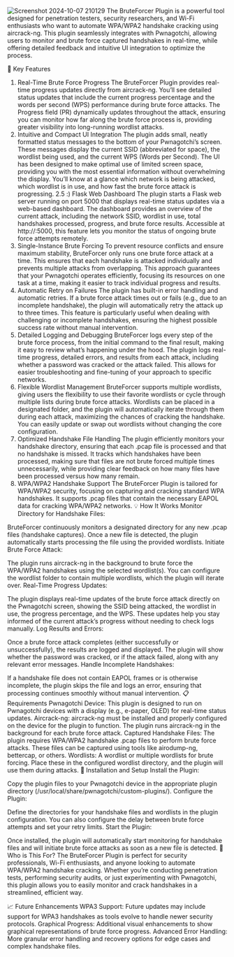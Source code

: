 ![Screenshot 2024-10-07 210129](https://github.com/user-attachments/assets/181039b1-a4d6-4a83-9796-369bf689b8c5)
The BruteForcer Plugin is a powerful tool designed for penetration testers, security researchers, and Wi-Fi enthusiasts who want to automate WPA/WPA2 handshake cracking using aircrack-ng. This plugin seamlessly integrates with Pwnagotchi, allowing users to monitor and brute force captured handshakes in real-time, while offering detailed feedback and intuitive UI integration to optimize the process.

🔑 Key Features
1. Real-Time Brute Force Progress
The BruteForcer Plugin provides real-time progress updates directly from aircrack-ng. You’ll see detailed status updates that include the current progress percentage and the words per second (WPS) performance during brute force attacks.
The Progress field (PR) dynamically updates throughout the attack, ensuring you can monitor how far along the brute force process is, providing greater visibility into long-running wordlist attacks.
2. Intuitive and Compact UI Integration
The plugin adds small, neatly formatted status messages to the bottom of your Pwnagotchi’s screen. These messages display the current SSID (abbreviated for space), the wordlist being used, and the current WPS (Words per Second).
The UI has been designed to make optimal use of limited screen space, providing you with the most essential information without overwhelming the display.
You’ll know at a glance which network is being attacked, which wordlist is in use, and how fast the brute force attack is progressing.
2.5 :) Flask Web Dashboard
The plugin starts a Flask web server running on port 5000 that displays real-time status updates via a web-based dashboard.
The dashboard provides an overview of the current attack, including the network SSID, wordlist in use, total handshakes processed, progress, and brute force results.
Accessible at http://<your-pwnagotchi-ip>:5000, this feature lets you monitor the status of ongoing brute force attempts remotely.
3. Single-Instance Brute Forcing
To prevent resource conflicts and ensure maximum stability, BruteForcer only runs one brute force attack at a time. This ensures that each handshake is attacked individually and prevents multiple attacks from overlapping.
This approach guarantees that your Pwnagotchi operates efficiently, focusing its resources on one task at a time, making it easier to track individual progress and results.
4. Automatic Retry on Failures
The plugin has built-in error handling and automatic retries. If a brute force attack times out or fails (e.g., due to an incomplete handshake), the plugin will automatically retry the attack up to three times.
This feature is particularly useful when dealing with challenging or incomplete handshakes, ensuring the highest possible success rate without manual intervention.
5. Detailed Logging and Debugging
BruteForcer logs every step of the brute force process, from the initial command to the final result, making it easy to review what’s happening under the hood.
The plugin logs real-time progress, detailed errors, and results from each attack, including whether a password was cracked or the attack failed. This allows for easier troubleshooting and fine-tuning of your approach to specific networks.
6. Flexible Wordlist Management
BruteForcer supports multiple wordlists, giving users the flexibility to use their favorite wordlists or cycle through multiple lists during brute force attacks.
Wordlists can be placed in a designated folder, and the plugin will automatically iterate through them during each attack, maximizing the chances of cracking the handshake.
You can easily update or swap out wordlists without changing the core configuration.
7. Optimized Handshake File Handling
The plugin efficiently monitors your handshake directory, ensuring that each .pcap file is processed and that no handshake is missed.
It tracks which handshakes have been processed, making sure that files are not brute forced multiple times unnecessarily, while providing clear feedback on how many files have been processed versus how many remain.
8. WPA/WPA2 Handshake Support
The BruteForcer Plugin is tailored for WPA/WPA2 security, focusing on capturing and cracking standard WPA handshakes. It supports .pcap files that contain the necessary EAPOL data for cracking WPA/WPA2 networks.
💡 How It Works
Monitor Directory for Handshake Files:

BruteForcer continuously monitors a designated directory for any new .pcap files (handshake captures). Once a new file is detected, the plugin automatically starts processing the file using the provided wordlists.
Initiate Brute Force Attack:

The plugin runs aircrack-ng in the background to brute force the WPA/WPA2 handshakes using the selected wordlist(s). You can configure the wordlist folder to contain multiple wordlists, which the plugin will iterate over.
Real-Time Progress Updates:

The plugin displays real-time updates of the brute force attack directly on the Pwnagotchi screen, showing the SSID being attacked, the wordlist in use, the progress percentage, and the WPS. These updates help you stay informed of the current attack’s progress without needing to check logs manually.
Log Results and Errors:

Once a brute force attack completes (either successfully or unsuccessfully), the results are logged and displayed. The plugin will show whether the password was cracked, or if the attack failed, along with any relevant error messages.
Handle Incomplete Handshakes:

If a handshake file does not contain EAPOL frames or is otherwise incomplete, the plugin skips the file and logs an error, ensuring that processing continues smoothly without manual intervention.
📋 Requirements
Pwnagotchi Device: This plugin is designed to run on Pwnagotchi devices with a display (e.g., e-paper, OLED) for real-time status updates.
Aircrack-ng: aircrack-ng must be installed and properly configured on the device for the plugin to function. The plugin runs aircrack-ng in the background for each brute force attack.
Captured Handshake Files: The plugin requires WPA/WPA2 handshake .pcap files to perform brute force attacks. These files can be captured using tools like airodump-ng, bettercap, or others.
Wordlists: A wordlist or multiple wordlists for brute forcing. Place these in the configured wordlist directory, and the plugin will use them during attacks.
🔧 Installation and Setup
Install the Plugin:

Copy the plugin files to your Pwnagotchi device in the appropriate plugin directory (/usr/local/share/pwnagotchi/custom-plugins/).
Configure the Plugin:

Define the directories for your handshake files and wordlists in the plugin configuration. You can also configure the delay between brute force attempts and set your retry limits.
Start the Plugin:

Once installed, the plugin will automatically start monitoring for handshake files and will initiate brute force attacks as soon as a new file is detected.
🎯 Who is This For?
The BruteForcer Plugin is perfect for security professionals, Wi-Fi enthusiasts, and anyone looking to automate WPA/WPA2 handshake cracking. Whether you’re conducting penetration tests, performing security audits, or just experimenting with Pwnagotchi, this plugin allows you to easily monitor and crack handshakes in a streamlined, efficient way.

📈 Future Enhancements
WPA3 Support: Future updates may include support for WPA3 handshakes as tools evolve to handle newer security protocols.
Graphical Progress: Additional visual enhancements to show graphical representations of brute force progress.
Advanced Error Handling: More granular error handling and recovery options for edge cases and complex handshake files.
